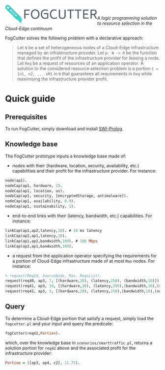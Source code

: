 <p><img align="left"  src="https://github.com/di-unipi-socc/fogCutter/blob/main/logo/png/logo-no-background.png?raw=true " width="300"> </p>

<br></br>
_A logic programming solution to resource selection in the Cloud-Edge continuum_

FogCutter solves the following problem with a declarative approach:

> Let `N` be a set of heterogeneous nodes of a Cloud-Edge infrastructure managed by an infrastructure provider.
  Let `p: N -> R` be the function that defines the profit of the infrastructure provider for leasing a node.
  Let `Req` be a request of resources of an application operator.
  A solution to the considered resource selection problem is a portion `C = {n1, n2, ... nM}` in `N` that guarantees all requirements in `Req` while maximising the infrastructure provider profit.

# Quick guide

## Prerequisites

To run FogCutter, simply download and install [SWI-Prolog](https://www.swi-prolog.org/Download.html).

## Knowledge base

The FogCutter prototype inputs a knowledge base made of:

-  *nodes* with their (hardware, location, security, availability, etc.) capabilities and their profit for the infrastructure provider. For instance:
```prolog
node(ap1).
nodeCap(ap1, hardware, 2).
nodeCap(ap1, location, us). 
nodeCap(ap1, security, [encryptedStorage, antimalware]).
nodeCap(ap1, availability, 0.9).   
nodeCap(ap1, sustainability, 1). 
```

- end-to-end links with their (latency, bandwidth, etc.) capabilities. For instance:
```prolog
linkCap(ap1,ap2,latency,10). # 10 ms latency
linkCap(ap2,ap1,latency,10).
linkCap(ap1,ap2,bandwidth,100). # 100 Mbps
linkCap(ap2,ap1,bandwidth,100). 
```
- a request from the application operator specifying the requirements for a portion of Cloud-Edge infrastructure made of at most `Max` nodes. For instance:
```prolog
% request(ReqId, SourceNode, Max, ReqsList).
request(req40, ap3, 7, [(hardware,20), (latency,250), (bandwidth,10)]).
request(req41, ap3, 10, [(hardware,20), (latency,250),(bandwidth,10),(security,[antimalware, encryptedStorage]), (location,[eu])]).
request(req42, ap3, 3, [(hardware,20), (latency,250),(bandwidth,10),(security,[antimalware, encryptedStorage]), (location,[eu]), (availability, 0.85), (sustainability, 0.3)]).
```

## Query

To determine a Cloud-Edge portion that satisfy a request, simply load the `fogcutter.pl` and your input and query the predicate:

```prolog
fogCutter(req42,Portion).
```

which, over the knowledge base in `scenarios/smarttraffic.pl`, returns a solution portion for `req42` above and the associated profit for the infrastructure provider:

```prolog
Portion = ([ap3, ap4, c2], 11.75).
```
